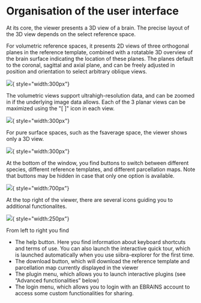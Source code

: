 # Organisation of the user interface

At its core, the viewer presents a 3D view of a brain. 
The precise layout of the 3D view depends on the select reference space. 

For volumetric reference spaces, it presents 2D views of three orthogonal planes in the reference template, combined with a rotatable 3D overview of the brain surface indicating the location of these planes.
The planes default to the coronal, sagittal and axial plane, and can be freely adjusted in position and orientation to select arbitrary oblique views. 

![](https://data-proxy.ebrains.eu/api/v1/buckets/reference-atlas-data/static/siibra-explorer-waxholm.png){ style="width:300px"}

The volumetric views support ultrahigh-resolution data, and can be zoomed in if the underlying image data allows. Each of the 3 planar views can be maximized using the "[ ]" icon in each view.

![](https://data-proxy.ebrains.eu/api/v1/buckets/reference-atlas-data/static/siibra-explorer-v1border.png){ style="width:300px"}

For pure surface spaces, such as the fsaverage space, the viewer shows only a 3D view.

![](https://data-proxy.ebrains.eu/api/v1/buckets/reference-atlas-data/static/siibra-explorer-surfaceview.png){ style="width:300px"}

At the bottom of the window, you find buttons to switch between different species, different reference templates, and different parcellation maps. Note that buttons may be hidden in case that only one option is available.

![](https://data-proxy.ebrains.eu/api/v1/buckets/reference-atlas-data/static/siibra-explorer-chips.png){ style="width:700px"}

At the top right of the viewer, there are several icons guiding you to additional functionalites.

![](https://data-proxy.ebrains.eu/api/v1/buckets/reference-atlas-data/static/siibra-explorer-tools.png){ style="width:250px"}

From left to right you find

- The help button. Here you find information about keyboard shortcuts and terms of use. You can also launch the interactive quick tour, which is launched automatically when you use siibra-explorer for the first time.
- The download button, which will download the reference template and parcellation map currently displayed in the viewer
- The plugin menu, which allows you to launch interactive plugins (see “Advanced functionalities” below)
- The login menu, which allows you to login with an EBRAINS account to access some custom functionalities for sharing.

